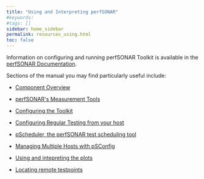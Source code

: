 ```yaml
---
title: "Using and Interpreting perfSONAR"
#keywords: 
#tags: []
sidebar: home_sidebar
permalink: resources_using.html
toc: false
---
```


Information on configuring and running perfSONAR Toolkit is available
in the [perfSONAR Documentation](http://docs.perfsonar.net/).

Sections of the manual you may find particularly useful include:

 * [Component Overview](http://docs.perfsonar.net/intro_about.html)

 * [perfSONAR's Measurement Tools](http://docs.perfsonar.net/intro_about.html#tools)

 * [Configuring the Toolkit](http://docs.perfsonar.net/manage_admin_info.html)

 * [Configuring Regular Testing from your host](http://docs.perfsonar.net/manage_regular_tests.html)

 * [pScheduler, the perfSONAR test scheduling tool](http://docs.perfsonar.net/pscheduler_intro.html)

 * [Managing Multiple Hosts with pSConfig](http://docs.perfsonar.net/psconfig_intro.html)

 * [Using and intepreting the plots](http://docs.perfsonar.net/using_graphs.html)

 * [Locating remote testpoints](http://docs.perfsonar.net/manage_locating_hosts.html)
